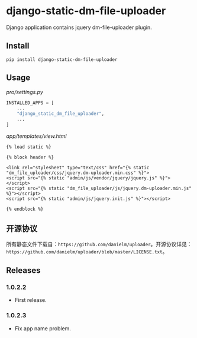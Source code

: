 # django-static-dm-file-uploader

Django application contains jquery dm-file-uploader plugin.

## Install

```shell
pip install django-static-dm-file-uploader
```

## Usage

*pro/settings.py*

```python
INSTALLED_APPS = [
    ...
    "django_static_dm_file_uploader",
    ...
]

```

*app/templates/view.html*

```django
{% load static %}

{% block header %}

<link rel="stylesheet" type="text/css" href="{% static "dm_file_uploader/css/jquery.dm-uploader.min.css" %}">
<script src="{% static "admin/js/vendor/jquery/jquery.js" %}"></script>
<script src="{% static "dm_file_uploader/js/jquery.dm-uploader.min.js" %}"></script>
<script src="{% static "admin/js/jquery.init.js" %}"></script>

{% endblock %}

```

## 开源协议

所有静态文件下载自：`https://github.com/danielm/uploader`。开源协议详见：`https://github.com/danielm/uploader/blob/master/LICENSE.txt`。

## Releases

### 1.0.2.2

- First release.

### 1.0.2.3

- Fix app name problem.
